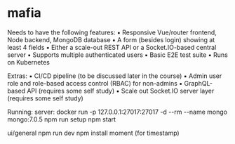 # mafia

Needs to have the following features:
▪ Responsive Vue/router frontend, Node backend, MongoDB database
▪ A form (besides login) showing at least 4 fields
▪ Either a scale-out REST API or a Socket.IO-based central server
▪ Supports multiple authenticated users
▪ Basic E2E test suite
▪ Runs on Kubernetes

Extras:
▪ CI/CD pipeline (to be discussed later in the course)
▪ Admin user role and role-based access control (RBAC) for non-admins
▪ GraphQL-based API (requires some self study)
▪ Scale out Socket.IO server layer (requires some self study)


Running: 
server:
docker run -p 127.0.0.1:27017:27017 -d --rm --name mongo mongo:7.0.5
npm run setup 
npm start 

ui/general
npm run dev
npm install moment (for timestamp)



